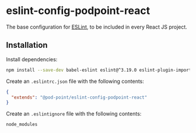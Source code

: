 # eslint-config-podpoint-react
The base configuration for [ESLint](http://eslint.org), to be included in every React JS project.

## Installation

Install dependencies:

```bash
npm install --save-dev babel-eslint eslint@^3.19.0 eslint-plugin-import@^2.3.0 eslint-plugin-jsx-a11y@^5.1.1 eslint-plugin-react@^7.0.1 eslint-config-airbnb@^15.0.2 pod-point/eslint-config-podpoint-base pod-point/eslint-config-podpoint-react
```

Create an `.eslintrc.json` file with the following contents:

```json
{
  "extends": "@pod-point/eslint-config-podpoint-react"
}
```

Create an `.eslintignore` file with the following contents:

```text
node_modules
````
